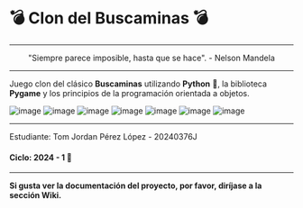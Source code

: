 # 💣 Clon del Buscaminas 💣
<hr>
<p align="center">"Siempre parece imposible, hasta que se hace".
- Nelson Mandela</p>
<hr>

Juego clon del clásico **Buscaminas** utilizando **Python** 🐍, la biblioteca **Pygame** y los principios de la programación orientada a objetos.

![image](https://github.com/TomJordan1/ClonBuscaminas/assets/166270855/551031cc-e1c0-4d7b-87c4-c066e86259ea)
![image](https://github.com/TomJordan1/ClonBuscaminas/assets/166270855/0cd05aab-7f73-4777-8ae0-19c792662e9c)
![image](https://github.com/TomJordan1/ClonBuscaminas/assets/166270855/26f1dd4f-dd6c-4589-b73e-1a5f2698de9f)
![image](https://github.com/TomJordan1/ClonBuscaminas/assets/166270855/356e6258-0ca0-4157-8468-32dba9e43a40)
![image](https://github.com/TomJordan1/ClonBuscaminas/assets/166270855/7186b478-21c0-4059-92e3-586633a82142)
![image](https://github.com/TomJordan1/ClonBuscaminas/assets/166270855/551031cc-e1c0-4d7b-87c4-c066e86259ea)
![image](https://github.com/TomJordan1/ClonBuscaminas/assets/166270855/0cd05aab-7f73-4777-8ae0-19c792662e9c)

<hr>
Estudiante: Tom Jordan Pérez López - 20240376J

#### Ciclo: 2024 - 1 🤺
<hr>

**Si gusta ver la documentación del proyecto, por favor, diríjase a la sección Wiki.**
